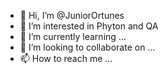 - 👋 Hi, I’m @JuniorOrtunes
- 👀 I’m interested in Phyton and QA
- 🌱 I’m currently learning ...
- 💞️ I’m looking to collaborate on ...
- 📫 How to reach me ...

<!---
JuniorOrtunes/JuniorOrtunes is a ✨ special ✨ repository because its `README.md` (this file) appears on your GitHub profile.
You can click the Preview link to take a look at your changes.
--->
